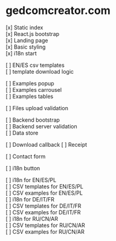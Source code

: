 # gedcomcreator.com
[x] Static index  
[x] React.js bootstrap  
[x] Landing page  
[x] Basic styling  
[x] i18n start  

[ ] EN/ES csv templates  
[ ] template download logic  

[ ] Examples popup  
[ ] Examples carrousel  
[ ] Examples tables  

[ ] Files upload validation  

[ ] Backend bootstrap  
[ ] Backend server validation  
[ ] Data store  

[ ] Download callback
[ ] Receipt

[ ] Contact form

[ ] i18n button

[ ] i18n for EN/ES/PL  
[ ] CSV templates for EN/ES/PL  
[ ] CSV examples for EN/ES/PL  
[ ] i18n for DE/IT/FR  
[ ] CSV templates for DE/IT/FR  
[ ] CSV examples for DE/IT/FR  
[ ] i18n for RU/CN/AR  
[ ] CSV templates for RU/CN/AR  
[ ] CSV examples for RU/CN/AR  